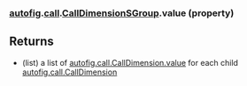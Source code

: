### [autofig](autofig.md).[call](autofig.call.md).[CallDimensionSGroup](autofig.call.CallDimensionSGroup.md).value (property)




Returns
---------
* (list) a list of  [autofig.call.CallDimension.value](autofig.call.CallDimension.value.md) for each child
    [autofig.call.CallDimension](autofig.call.CallDimension.md)

